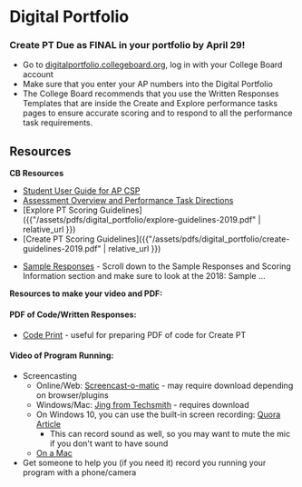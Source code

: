 # Digital Portfolio

### Create PT Due as FINAL in your portfolio by April 29!

- Go to [digitalportfolio.collegeboard.org](https://digitalportfolio.collegeboard.org), log in with your College Board account
- Make sure that you enter your AP numbers into the Digital Portfolio
- The College Board recommends that you use the Written Responses Templates that are inside the Create and Explore performance tasks pages to ensure accurate scoring and to respond to all the performance task requirements.

## Resources

**CB Resources**

- [Student User Guide for AP CSP](https://secure-media.collegeboard.org/digitalServices/pdf/ap/computer-science-principles-digital-portfolio-student-guide.pdf)
- [Assessment Overview and Performance Task Directions](https://apcentral.collegeboard.org/pdf/ap-csp-student-task-directions.pdf?course=ap-computer-science-principles)
- [Explore PT Scoring Guidelines]({{"/assets/pdfs/digital_portfolio/explore-guidelines-2019.pdf" | relative_url }})
- [Create PT Scoring Guidelines]({{"/assets/pdfs/digital_portfolio/create-guidelines-2019.pdf" | relative_url }})
<!-- - [Sample Responses and Scoring](https://secure-media.collegeboard.org/ap/pdf/ap18-csp-explore.pdf) - Scroll past rubric to see scores and commentary -->
- [Sample Responses](https://apcentral.collegeboard.org/courses/ap-computer-science-principles/exam?course=ap-computer-science-principles) - Scroll down to the Sample Responses and Scoring Information section and make sure to look at the 2018: Sample ...

<!-- **Research and Organization**

 - [Rough Notes & Sources Template](https://docs.google.com/document/d/19n4gLaVmOgiqpCCezNZFtuR6LEhB9SNOg9pJWdXiE3k/edit?usp=sharing) -->

**Resources to make your video and PDF:**

<!-- - [Adobe Spark](https://spark.adobe.com/) to create a short video presentation
- PowerPoint
- [Audacity](https://www.audacityteam.org/) for making audio presentation
- Google Docs, Slides, Drawings to create PDF or infographic -->
#### PDF of Code/Written Responses:
- [Code Print](https://bakerfranke.github.io/codePrint/) - useful for preparing PDF of code for Create PT

#### Video of Program Running:
- Screencasting
  - Online/Web: [Screencast-o-matic](https://screencast-o-matic.com/) - may require download depending on browser/plugins
  - Windows/Mac: [Jing from Techsmith](https://www.techsmith.com/jing.html) - requires download
  - On Windows 10, you can use the built-in screen recording: [Quora Article](https://www.quora.com/How-can-I-Record-Screen-in-Windows-10)
    - This can record sound as well, so you may want to mute the mic if you don't want to have sound
  - [On a Mac](https://support.apple.com/en-us/HT208721)
- Get someone to help you (if you need it) record you running your program with a phone/camera
